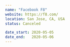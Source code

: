 ```yaml
---
name: "Facebook F8"
website: https://f8.com/
location: San Jose, CA, USA
status: Canceled

date_start: 2020-05-05
date_end:   2020-05-06
---
```

